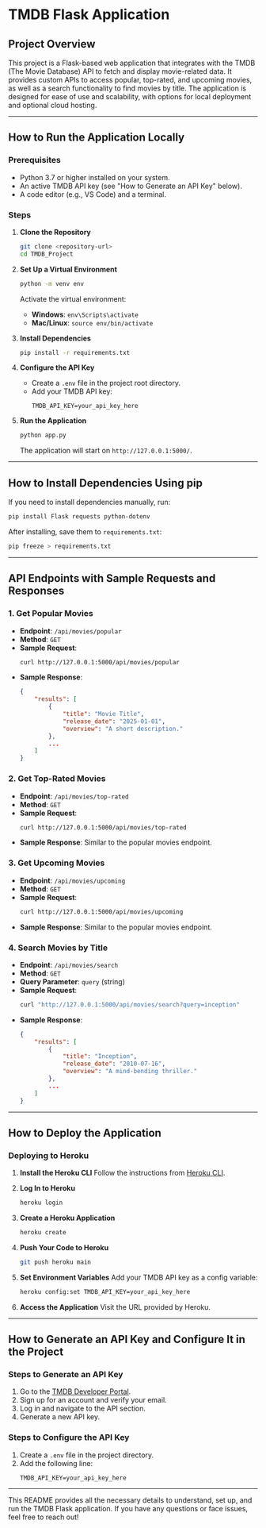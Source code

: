 # TMDB Flask Application

## Project Overview
This project is a Flask-based web application that integrates with the TMDB (The Movie Database) API to fetch and display movie-related data. It provides custom APIs to access popular, top-rated, and upcoming movies, as well as a search functionality to find movies by title. The application is designed for ease of use and scalability, with options for local deployment and optional cloud hosting.

---

## How to Run the Application Locally

### Prerequisites
- Python 3.7 or higher installed on your system.
- An active TMDB API key (see "How to Generate an API Key" below).
- A code editor (e.g., VS Code) and a terminal.

### Steps

1. **Clone the Repository**
   ```bash
   git clone <repository-url>
   cd TMDB_Project
   ```

2. **Set Up a Virtual Environment**
   ```bash
   python -m venv env
   ```
   Activate the virtual environment:
   - **Windows**: `env\Scripts\activate`
   - **Mac/Linux**: `source env/bin/activate`

3. **Install Dependencies**
   ```bash
   pip install -r requirements.txt
   ```

4. **Configure the API Key**
   - Create a `.env` file in the project root directory.
   - Add your TMDB API key:
     ```
     TMDB_API_KEY=your_api_key_here
     ```

5. **Run the Application**
   ```bash
   python app.py
   ```
   The application will start on `http://127.0.0.1:5000/`.

---

## How to Install Dependencies Using pip

If you need to install dependencies manually, run:
```bash
pip install Flask requests python-dotenv
```
After installing, save them to `requirements.txt`:
```bash
pip freeze > requirements.txt
```

---

## API Endpoints with Sample Requests and Responses

### 1. **Get Popular Movies**
- **Endpoint**: `/api/movies/popular`
- **Method**: `GET`
- **Sample Request**:
  ```bash
  curl http://127.0.0.1:5000/api/movies/popular
  ```
- **Sample Response**:
  ```json
  {
      "results": [
          {
              "title": "Movie Title",
              "release_date": "2025-01-01",
              "overview": "A short description."
          },
          ...
      ]
  }
  ```

### 2. **Get Top-Rated Movies**
- **Endpoint**: `/api/movies/top-rated`
- **Method**: `GET`
- **Sample Request**:
  ```bash
  curl http://127.0.0.1:5000/api/movies/top-rated
  ```
- **Sample Response**: Similar to the popular movies endpoint.

### 3. **Get Upcoming Movies**
- **Endpoint**: `/api/movies/upcoming`
- **Method**: `GET`
- **Sample Request**:
  ```bash
  curl http://127.0.0.1:5000/api/movies/upcoming
  ```
- **Sample Response**: Similar to the popular movies endpoint.

### 4. **Search Movies by Title**
- **Endpoint**: `/api/movies/search`
- **Method**: `GET`
- **Query Parameter**: `query` (string)
- **Sample Request**:
  ```bash
  curl "http://127.0.0.1:5000/api/movies/search?query=inception"
  ```
- **Sample Response**:
  ```json
  {
      "results": [
          {
              "title": "Inception",
              "release_date": "2010-07-16",
              "overview": "A mind-bending thriller."
          },
          ...
      ]
  }
  ```

---

## How to Deploy the Application

### Deploying to Heroku 

1. **Install the Heroku CLI**
   Follow the instructions from [Heroku CLI](https://devcenter.heroku.com/articles/heroku-cli).

2. **Log In to Heroku**
   ```bash
   heroku login
   ```

3. **Create a Heroku Application**
   ```bash
   heroku create
   ```

4. **Push Your Code to Heroku**
   ```bash
   git push heroku main
   ```

5. **Set Environment Variables**
   Add your TMDB API key as a config variable:
   ```bash
   heroku config:set TMDB_API_KEY=your_api_key_here
   ```

6. **Access the Application**
   Visit the URL provided by Heroku.

---

## How to Generate an API Key and Configure It in the Project

### Steps to Generate an API Key
1. Go to the [TMDB Developer Portal](https://developer.themoviedb.org/reference/intro/getting-started).
2. Sign up for an account and verify your email.
3. Log in and navigate to the API section.
4. Generate a new API key.

### Steps to Configure the API Key
1. Create a `.env` file in the project directory.
2. Add the following line:
   ```
   TMDB_API_KEY=your_api_key_here
   ```

---

This README provides all the necessary details to understand, set up, and run the TMDB Flask application. If you have any questions or face issues, feel free to reach out!



